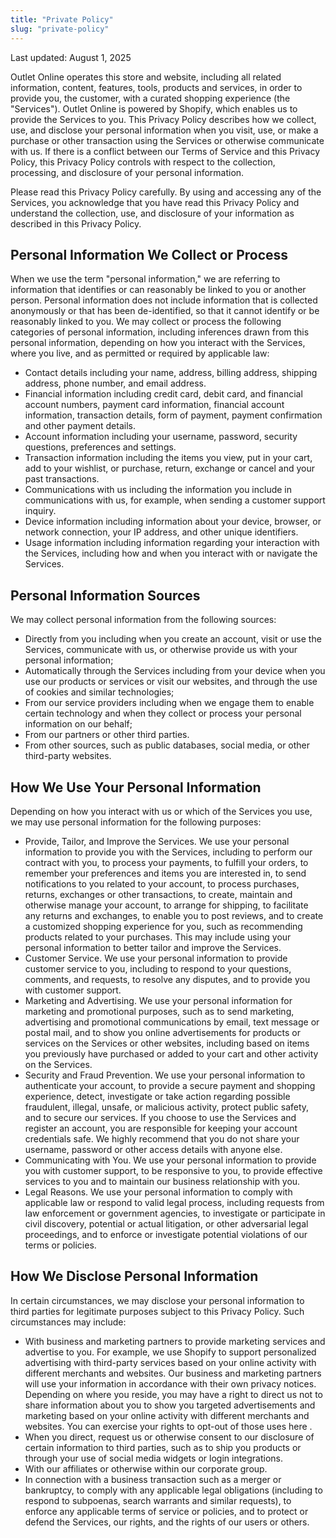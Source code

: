 ```yaml
---
title: "Private Policy"
slug: "private-policy"
---
```

Last updated: August 1, 2025

Outlet Online operates this store and website, including all related information, content, features, tools, products and services, in order to provide you, the customer, with a curated shopping experience (the "Services"). Outlet Online is powered by Shopify, which enables us to provide the Services to you. This Privacy Policy describes how we collect, use, and disclose your personal information when you visit, use, or make a purchase or other transaction using the Services or otherwise communicate with us. If there is a conflict between our Terms of Service and this Privacy Policy, this Privacy Policy controls with respect to the collection, processing, and disclosure of your personal information.

Please read this Privacy Policy carefully. By using and accessing any of the Services, you acknowledge that you have read this Privacy Policy and understand the collection, use, and disclosure of your information as described in this Privacy Policy.

## Personal Information We Collect or Process
When we use the term "personal information," we are referring to information that identifies or can reasonably be linked to you or another person. Personal information does not include information that is collected anonymously or that has been de-identified, so that it cannot identify or be reasonably linked to you. We may collect or process the following categories of personal information, including inferences drawn from this personal information, depending on how you interact with the Services, where you live, and as permitted or required by applicable law:

- Contact details including your name, address, billing address, shipping address, phone number, and email address.
- Financial information including credit card, debit card, and financial account numbers, payment card information, financial account information, transaction details, form of payment, payment confirmation and other payment details.
- Account information including your username, password, security questions, preferences and settings.
- Transaction information including the items you view, put in your cart, add to your wishlist, or purchase, return, exchange or cancel and your past transactions.
- Communications with us including the information you include in communications with us, for example, when sending a customer support inquiry.
- Device information including information about your device, browser, or network connection, your IP address, and other unique identifiers.
- Usage information including information regarding your interaction with the Services, including how and when you interact with or navigate the Services.

## Personal Information Sources
We may collect personal information from the following sources:

- Directly from you including when you create an account, visit or use the Services, communicate with us, or otherwise provide us with your personal information;
- Automatically through the Services including from your device when you use our products or services or visit our websites, and through the use of cookies and similar technologies;
- From our service providers including when we engage them to enable certain technology and when they collect or process your personal information on our behalf;
- From our partners or other third parties.
- From other sources, such as public databases, social media, or other third-party websites.

## How We Use Your Personal Information
Depending on how you interact with us or which of the Services you use, we may use personal information for the following purposes:

- Provide, Tailor, and Improve the Services. We use your personal information to provide you with the Services, including to perform our contract with you, to process your payments, to fulfill your orders, to remember your preferences and items you are interested in, to send notifications to you related to your account, to process purchases, returns, exchanges or other transactions, to create, maintain and otherwise manage your account, to arrange for shipping, to facilitate any returns and exchanges, to enable you to post reviews, and to create a customized shopping experience for you, such as recommending products related to your purchases. This may include using your personal information to better tailor and improve the Services.
- Customer Service. We use your personal information to provide customer service to you, including to respond to your questions, comments, and requests, to resolve any disputes, and to provide you with customer support.
- Marketing and Advertising. We use your personal information for marketing and promotional purposes, such as to send marketing, advertising and promotional communications by email, text message or postal mail, and to show you online advertisements for products or services on the Services or other websites, including based on items you previously have purchased or added to your cart and other activity on the Services.
- Security and Fraud Prevention. We use your personal information to authenticate your account, to provide a secure payment and shopping experience, detect, investigate or take action regarding possible fraudulent, illegal, unsafe, or malicious activity, protect public safety, and to secure our services. If you choose to use the Services and register an account, you are responsible for keeping your account credentials safe. We highly recommend that you do not share your username, password or other access details with anyone else.
- Communicating with You. We use your personal information to provide you with customer support, to be responsive to you, to provide effective services to you and to maintain our business relationship with you.
- Legal Reasons. We use your personal information to comply with applicable law or respond to valid legal process, including requests from law enforcement or government agencies, to investigate or participate in civil discovery, potential or actual litigation, or other adversarial legal proceedings, and to enforce or investigate potential violations of our terms or policies.

## How We Disclose Personal Information
In certain circumstances, we may disclose your personal information to third parties for legitimate purposes subject to this Privacy Policy. Such circumstances may include:

- With business and marketing partners to provide marketing services and advertise to you. For example, we use Shopify to support personalized advertising with third-party services based on your online activity with different merchants and websites. Our business and marketing partners will use your information in accordance with their own privacy notices. Depending on where you reside, you may have a right to direct us not to share information about you to show you targeted advertisements and marketing based on your online activity with different merchants and websites. You can exercise your rights to opt-out of those uses here .
- When you direct, request us or otherwise consent to our disclosure of certain information to third parties, such as to ship you products or through your use of social media widgets or login integrations.
- With our affiliates or otherwise within our corporate group.
- In connection with a business transaction such as a merger or bankruptcy, to comply with any applicable legal obligations (including to respond to subpoenas, search warrants and similar requests), to enforce any applicable terms of service or policies, and to protect or defend the Services, our rights, and the rights of our users or others.